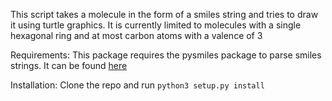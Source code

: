 This script takes a molecule in the form of a smiles string and tries to draw it using turtle graphics. It is currently limited to molecules with a single hexagonal ring and at most carbon atoms with a valence of 3

Requirements:
This package requires the pysmiles package to parse smiles strings. It can be found [here](https://github.com/pckroon/pysmiles)

Installation:
Clone the repo and run `python3 setup.py install`
